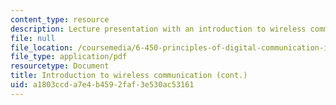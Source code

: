 ```yaml
---
content_type: resource
description: Lecture presentation with an introduction to wireless communication.
file: null
file_location: /coursemedia/6-450-principles-of-digital-communication-i-fall-2009/a1803ccda7e4b4592faf3e530ac53161_MIT6_450F09_slide20.pdf
file_type: application/pdf
resourcetype: Document
title: Introduction to wireless communication (cont.)
uid: a1803ccd-a7e4-b459-2faf-3e530ac53161
---
```

